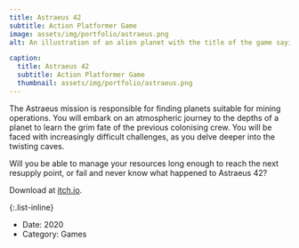 ```yaml
---
title: Astraeus 42
subtitle: Action Platformer Game
image: assets/img/portfolio/astraeus.png
alt: An illustration of an alien planet with the title of the game saying ASTRAEUS-42

caption:
  title: Astraeus 42
  subtitle: Action Platformer Game
  thumbnail: assets/img/portfolio/astraeus.png
---
```


The Astraeus mission is responsible for finding planets suitable for mining operations. You will embark on an
atmospheric journey to the depths of a planet to learn the grim fate of the previous colonising crew. You will be faced
with increasingly difficult challenges, as you delve deeper into the twisting caves.

Will you be able to manage your resources long enough to reach the next resupply point, or fail and never know what
happened to Astraeus 42?

Download at [itch.io](https://davidvfilipe.itch.io/astraeus42).

{:.list-inline}
- Date: 2020
- Category: Games

